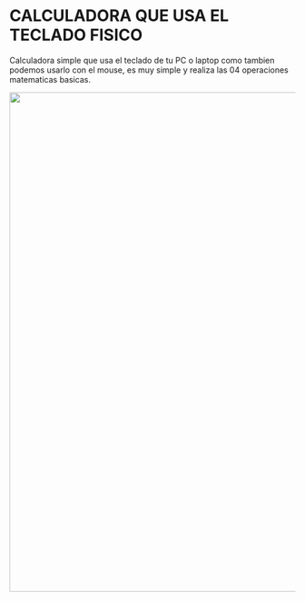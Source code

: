 # CALCULADORA QUE USA EL TECLADO FISICO

Calculadora simple que usa el teclado de tu PC o laptop como tambien podemos usarlo con el mouse, es muy simple y realiza las 04 operaciones matematicas basicas.
<p align="center">
<img src="https://github.com/juliochipa007/calculadora_simple/assets/28883216/a98de472-66bf-4043-a2a8-575c04d70998" width="880">

</p>
